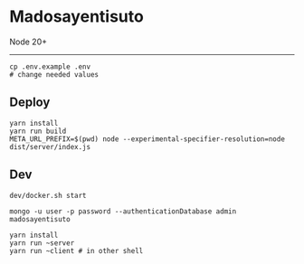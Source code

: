 # Madosayentisuto

Node 20+

---

    cp .env.example .env
    # change needed values

## Deploy

    yarn install
    yarn run build
    META_URL_PREFIX=$(pwd) node --experimental-specifier-resolution=node dist/server/index.js

## Dev

    dev/docker.sh start

    mongo -u user -p password --authenticationDatabase admin madosayentisuto

    yarn install
    yarn run ~server
    yarn run ~client # in other shell
